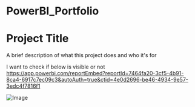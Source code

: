 # PowerBI_Portfolio

# Project Title

A brief description of what this project does and who it's for

I want to check if below is visible or not
https://app.powerbi.com/reportEmbed?reportId=7464fa20-3cf5-4b91-8ca4-6917c7ec09c3&autoAuth=true&ctid=4e0d2696-be46-4934-9e57-3edc4f7816f1

![Image](https://github.com/user-attachments/assets/5d7f3706-ea8d-49c3-b08b-9057364acfe7)
